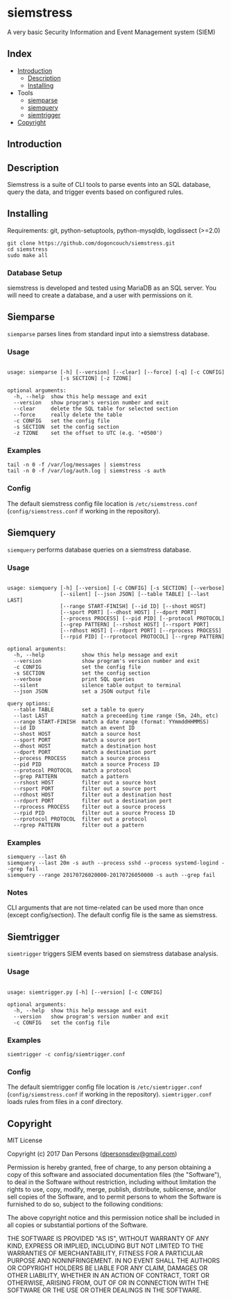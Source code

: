# siemstress
A very basic Security Information and Event Management system (SIEM)

## Index

- [Introduction](#introduction)
  - [Description](#description)
  - [Installing](#installing)
- Tools
  - [siemparse](#siemparse)
  - [siemquery](#siemquery)
  - [siemtrigger](#siemtrigger)
- [Copyright](#copyright)

## Introduction

## Description
Siemstress is a suite of CLI tools to parse events into an SQL database, query the data, and trigger events based on configured rules.

## Installing

Requirements: git, python-setuptools, python-mysqldb, logdissect (>=2.0)

    git clone https://github.com/dogoncouch/siemstress.git
    cd siemstress
    sudo make all

### Database Setup
siemstress is developed and tested using MariaDB as an SQL server. You will need to create a database, and a user with permissions on it.

## Siemparse
`siemparse` parses lines from standard input into a siemstress database.

### Usage

```

usage: siemparse [-h] [--version] [--clear] [--force] [-q] [-c CONFIG]
                 [-s SECTION] [-z TZONE]

optional arguments:
  -h, --help  show this help message and exit
  --version   show program's version number and exit
  --clear     delete the SQL table for selected section
  --force     really delete the table
  -c CONFIG   set the config file
  -s SECTION  set the config section
  -z TZONE    set the offset to UTC (e.g. '+0500')

```

### Examples
    tail -n 0 -f /var/log/messages | siemstress
    tail -n 0 -f /var/log/auth.log | siemstress -s auth

### Config
The default siemstress config file location is `/etc/siemstress.conf` (`config/siemstress.conf` if working in the repository).

## Siemquery
`siemquery` performs database queries on a siemstress database.

### Usage

```

usage: siemquery [-h] [--version] [-c CONFIG] [-s SECTION] [--verbose]
                 [--silent] [--json JSON] [--table TABLE] [--last LAST]
                 [--range START-FINISH] [--id ID] [--shost HOST]
                 [--sport PORT] [--dhost HOST] [--dport PORT]
                 [--process PROCESS] [--pid PID] [--protocol PROTOCOL]
                 [--grep PATTERN] [--rshost HOST] [--rsport PORT]
                 [--rdhost HOST] [--rdport PORT] [--rprocess PROCESS]
                 [--rpid PID] [--rprotocol PROTOCOL] [--rgrep PATTERN]

optional arguments:
  -h, --help            show this help message and exit
  --version             show program's version number and exit
  -c CONFIG             set the config file
  -s SECTION            set the config section
  --verbose             print SQL queries
  --silent              silence table output to terminal
  --json JSON           set a JSON output file

query options:
  --table TABLE         set a table to query
  --last LAST           match a preceeding time range (5m, 24h, etc)
  --range START-FINISH  match a date range (format: YYmmddHHMMSS)
  --id ID               match an event ID
  --shost HOST          match a source host
  --sport PORT          match a source port
  --dhost HOST          match a destination host
  --dport PORT          match a destination port
  --process PROCESS     match a source process
  --pid PID             match a source Process ID
  --protocol PROTOCOL   match a protocol
  --grep PATTERN        match a pattern
  --rshost HOST         filter out a source host
  --rsport PORT         filter out a source port
  --rdhost HOST         filter out a destination host
  --rdport PORT         filter out a destination port
  --rprocess PROCESS    filter out a source process
  --rpid PID            filter out a source Process ID
  --rprotocol PROTOCOL  filter out a protocol
  --rgrep PATTERN       filter out a pattern

```

### Examples
    siemquery --last 6h
    siemquery --last 20m -s auth --process sshd --process systemd-logind --grep fail
    siemquery --range 20170726020000-20170726050000 -s auth --grep fail

### Notes
CLI arguments that are not time-related can be used more than once (except config/section). The default config file is the same as siemstress.

## Siemtrigger
`siemtrigger` triggers SIEM events based on siemstress database analysis.

### Usage

```

usage: siemtrigger.py [-h] [--version] [-c CONFIG]

optional arguments:
  -h, --help  show this help message and exit
  --version   show program's version number and exit
  -c CONFIG   set the config file

```

### Examples

    siemtrigger -c config/siemtrigger.conf

### Config
The default siemtrigger config file location is `/etc/siemtrigger.conf` (`config/siemstress.conf` if working in the repository). `siemtrigger.conf` loads rules from files in a conf directory.

## Copyright
MIT License

Copyright (c) 2017 Dan Persons (dpersonsdev@gmail.com)

Permission is hereby granted, free of charge, to any person obtaining a copy
of this software and associated documentation files (the "Software"), to deal
in the Software without restriction, including without limitation the rights
to use, copy, modify, merge, publish, distribute, sublicense, and/or sell
copies of the Software, and to permit persons to whom the Software is
furnished to do so, subject to the following conditions:

The above copyright notice and this permission notice shall be included in all
copies or substantial portions of the Software.

THE SOFTWARE IS PROVIDED "AS IS", WITHOUT WARRANTY OF ANY KIND, EXPRESS OR
IMPLIED, INCLUDING BUT NOT LIMITED TO THE WARRANTIES OF MERCHANTABILITY,
FITNESS FOR A PARTICULAR PURPOSE AND NONINFRINGEMENT. IN NO EVENT SHALL THE
AUTHORS OR COPYRIGHT HOLDERS BE LIABLE FOR ANY CLAIM, DAMAGES OR OTHER
LIABILITY, WHETHER IN AN ACTION OF CONTRACT, TORT OR OTHERWISE, ARISING FROM,
OUT OF OR IN CONNECTION WITH THE SOFTWARE OR THE USE OR OTHER DEALINGS IN THE
SOFTWARE.
